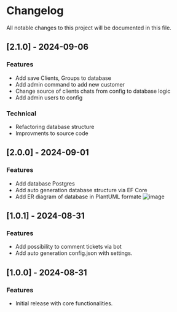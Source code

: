 # Changelog

All notable changes to this project will be documented in this file.
## [2.1.0] - 2024-09-06

### Features
- Add save Clients, Groups to database
- Add admin command to add new customer 
- Change source of clients chats from config to database logic
- Add admin users to config
### Technical
- Refactoring database structure
- Improvments to source code

## [2.0.0] - 2024-09-01

### Features
- Add database Postgres
- Add auto generation database structure via  EF Core
- Add ER diagram of database in PlantUML formate
  ![image](https://github.com/user-attachments/assets/0f852d7a-04c1-418f-aedc-0356eb1021fb)


## [1.0.1] - 2024-08-31

### Features
- Add possibility to comment tickets via bot
- Add auto generation config.json with settings.

## [1.0.0] - 2024-08-31

### Features
- Initial release with core functionalities.

